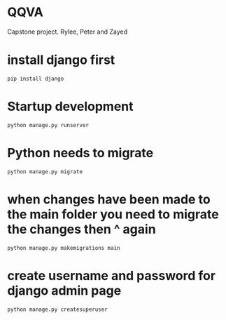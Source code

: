 # QQVA
Capstone project. Rylee, Peter and Zayed

# install django first
```pip install django```

# Startup development

```python manage.py runserver```

# Python needs to migrate

```python manage.py migrate```

# when changes have been made to the main folder you need to migrate the changes then ^ again

```python manage.py makemigrations main```

# create username and password for django admin page

```python manage.py createsuperuser```